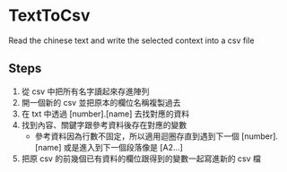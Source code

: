 # TextToCsv
Read the chinese text and write the selected context into a csv file

## Steps

1. 從 csv 中把所有名字讀起來存進陣列
2. 開一個新的 csv 並把原本的欄位名稱複製過去
3. 在 txt 中透過 [number].[name] 去找對應的資料
4. 找到內容、關鍵字跟參考資料後存在對應的變數
   - 參考資料因為行數不固定，所以適用迴圈存直到遇到下一個 [number].[name] 或是進入到下一個段落像是 [A2…]
5. 把原 csv 的前幾個已有資料的欄位跟得到的變數一起寫進新的 csv 檔
